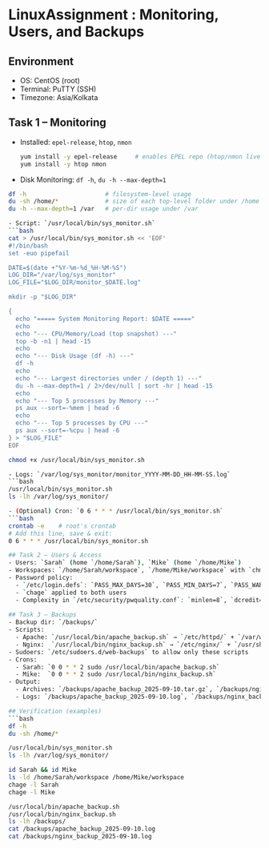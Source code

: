 # LinuxAssignment :  Monitoring, Users, and Backups

## Environment
- OS: CentOS (root)
- Terminal: PuTTY (SSH)
- Timezone: Asia/Kolkata

## Task 1 – Monitoring
- Installed: `epel-release`, `htop`, `nmon`
  ```bash
  yum install -y epel-release     # enables EPEL repo (htop/nmon live here)
  yum install -y htop nmon

- Disk Monitoring: `df -h`, `du -h --max-depth=1`
```bash
df -h                      # filesystem-level usage
du -sh /home/*             # size of each top-level folder under /home
du -h --max-depth=1 /var   # per-dir usage under /var

- Script: `/usr/local/bin/sys_monitor.sh`
```bash
cat > /usr/local/bin/sys_monitor.sh << 'EOF'
#!/bin/bash
set -euo pipefail

DATE=$(date +"%Y-%m-%d_%H-%M-%S")
LOG_DIR="/var/log/sys_monitor"
LOG_FILE="$LOG_DIR/monitor_$DATE.log"

mkdir -p "$LOG_DIR"

{
  echo "===== System Monitoring Report: $DATE ====="
  echo
  echo "--- CPU/Memory/Load (top snapshot) ---"
  top -b -n1 | head -15
  echo
  echo "--- Disk Usage (df -h) ---"
  df -h
  echo
  echo "--- Largest directories under / (depth 1) ---"
  du -h --max-depth=1 / 2>/dev/null | sort -hr | head -15
  echo
  echo "--- Top 5 processes by Memory ---"
  ps aux --sort=-%mem | head -6
  echo
  echo "--- Top 5 processes by CPU ---"
  ps aux --sort=-%cpu | head -6
} > "$LOG_FILE"
EOF

chmod +x /usr/local/bin/sys_monitor.sh

- Logs: `/var/log/sys_monitor/monitor_YYYY-MM-DD_HH-MM-SS.log`
```bash
/usr/local/bin/sys_monitor.sh
ls -lh /var/log/sys_monitor/

- (Optional) Cron: `0 6 * * * /usr/local/bin/sys_monitor.sh`
```bash
crontab -e    # root's crontab
# Add this line, save & exit:
0 6 * * * /usr/local/bin/sys_monitor.sh

## Task 2 – Users & Access
- Users: `Sarah` (home `/home/Sarah`), `Mike` (home `/home/Mike`)
- Workspaces: `/home/Sarah/workspace`, `/home/Mike/workspace` with `chmod 700`
- Password policy:
  - `/etc/login.defs`: `PASS_MAX_DAYS=30`, `PASS_MIN_DAYS=7`, `PASS_WARN_AGE=7`
  - `chage` applied to both users
  - Complexity in `/etc/security/pwquality.conf`: `minlen=8`, `dcredit=-1`, `ucredit=-1`, `lcredit=-1`, `ocredit=-1`
 
## Task 3 – Backups
- Backup dir: `/backups/`
- Scripts:
  - Apache: `/usr/local/bin/apache_backup.sh` → `/etc/httpd/` + `/var/www/html/`
  - Nginx:  `/usr/local/bin/nginx_backup.sh` → `/etc/nginx/` + `/usr/share/nginx/html/`
- Sudoers: `/etc/sudoers.d/web-backups` to allow only these scripts
- Crons:
  - Sarah: `0 0 * * 2 sudo /usr/local/bin/apache_backup.sh`
  - Mike:  `0 0 * * 2 sudo /usr/local/bin/nginx_backup.sh`
- Output:
  - Archives: `/backups/apache_backup_2025-09-10.tar.gz`, `/backups/nginx_backup_2025-09-10.tar.gz`
  - Logs: `/backups/apache_backup_2025-09-10.log`, `/backups/nginx_backup_2025-09-10.log` (contains file listing + SHA256)

## Verification (examples)
```bash
df -h
du -sh /home/*

/usr/local/bin/sys_monitor.sh
ls -lh /var/log/sys_monitor/

id Sarah && id Mike
ls -ld /home/Sarah/workspace /home/Mike/workspace
chage -l Sarah
chage -l Mike

/usr/local/bin/apache_backup.sh
/usr/local/bin/nginx_backup.sh
ls -lh /backups/
cat /backups/apache_backup_2025-09-10.log
cat /backups/nginx_backup_2025-09-10.log
